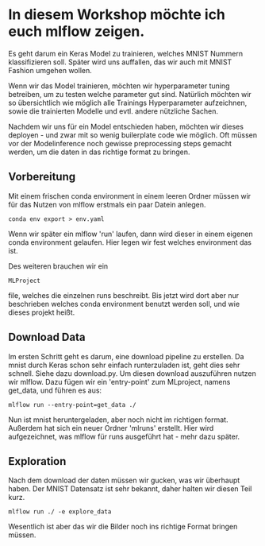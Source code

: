 # In diesem Workshop möchte ich euch mlflow zeigen.

Es geht darum ein Keras Model zu trainieren, welches MNIST Nummern klassifizieren soll. Später wird uns auffallen, das wir auch mit MNIST Fashion umgehen wollen. 

Wenn wir das Model trainieren, möchten wir hyperparameter tuning betreiben, um zu testen welche parameter gut sind. Natürlich möchten wir so übersichtlich wie möglich alle Trainings Hyperparameter aufzeichnen, sowie die trainierten Modelle und evtl. andere nützliche Sachen.

Nachdem wir uns für ein Model entschieden haben, möchten wir dieses deployen - und zwar mit so wenig builerplate code wie möglich. Oft müssen vor der Modelinference noch gewisse preprocessing steps gemacht werden, um die daten in das richtige format zu bringen. 

## Vorbereitung

Mit einem frischen conda environment in einem leeren Ordner müssen wir für das Nutzen von mlflow erstmals ein paar Datein anlegen.

    conda env export > env.yaml

Wenn wir später ein mlflow 'run' laufen, dann wird dieser in einem eigenen conda environment gelaufen. Hier legen wir fest welches environment das ist.

Des weiteren brauchen wir ein 

    MLProject

file, welches die einzelnen runs beschreibt. Bis  jetzt wird dort aber nur beschrieben welches conda environment benutzt werden soll, und wie dieses projekt heißt.

## Download Data

Im ersten Schritt geht es darum, eine download pipeline zu erstellen. Da mnist durch Keras schon sehr einfach runterzuladen ist, geht dies sehr schnell. Siehe dazu download.py. 
Um diesen download auszuführen nutzen wir mlflow. Dazu fügen wir ein 'entry-point' zum MLproject, namens get_data, und führen es aus:

    mlflow run --entry-point=get_data ./

Nun ist mnist heruntergeladen, aber noch nicht im richtigen format. Außerdem hat sich ein neuer Ordner 'mlruns' erstellt. Hier wird aufgezeichnet, was mlflow für runs ausgeführt hat - mehr dazu später.

## Exploration

Nach dem download der daten müssen wir gucken, was wir überhaupt haben. Der MNIST Datensatz ist sehr bekannt, daher halten wir diesen Teil kurz. 

    mlflow run ./ -e explore_data

Wesentlich ist aber das wir die Bilder noch ins richtige Format bringen müssen. 





